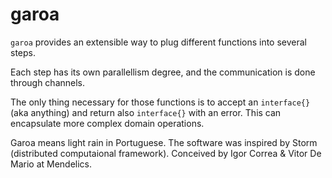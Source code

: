 garoa
========

`garoa` provides an extensible way to plug different functions into several steps.

Each step has its own parallellism degree, and the communication is done through channels.

The only thing necessary for those functions is to accept an `interface{}` (aka anything) and return also `interface{}` with an error. This can encapsulate more complex domain operations.

Garoa means light rain in Portuguese. The software was inspired by Storm (distributed computaional framework).
Conceived by Igor Correa & Vitor De Mario at Mendelics.
